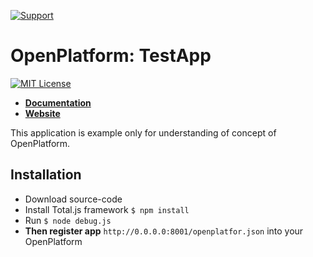 [![Support](https://www.totaljs.com/img/button-support.png?v=2)](https://www.totaljs.com/support/)

# OpenPlatform: TestApp

[![MIT License][license-image]][license-url]

- [__Documentation__](https://wiki.totaljs.com/openplatform/01-welcome/)
- [__Website__](https://www.totaljs.com/openplatform/)

This application is example only for understanding of concept of OpenPlatform.

## Installation

- Download source-code
- Install Total.js framework `$ npm install`
- Run `$ node debug.js`
- __Then register app__ `http://0.0.0.0:8001/openplatfor.json` into your OpenPlatform

[license-image]: https://img.shields.io/badge/license-MIT-blue.svg?style=flat
[license-url]: license.txt
